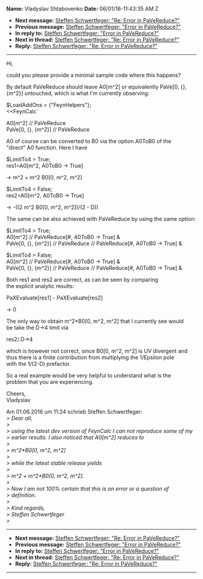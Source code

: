 **Name:** Vladyslav Shtabovenko
**Date:** 06/01/16-11:43:35 AM Z

  - **Next message:** [Steffen Schwertfeger: "Re: Error in
    PaVeReduce?"](1083.html)
  - **Previous message:** [Steffen Schwertfeger: "Error in
    PaVeReduce?"](1081.html)
  - **In reply to:** [Steffen Schwertfeger: "Error in
    PaVeReduce?"](1081.html)
  - **Next in thread:** [Steffen Schwertfeger: "Re: Error in
    PaVeReduce?"](1083.html)
  - **Reply:** [Steffen Schwertfeger: "Re: Error in
    PaVeReduce?"](1083.html)

-----

Hi,  

could you please provide a minimal sample code where this happens?  

By default PaVeReduce should leave A0[m^2] or equivalently
PaVe[0, {},  
{m^2}] untouched, which is what I'm currently observing:  

$LoadAddOns = {"FeynHelpers"};  
<<FeynCalc\`  

A0[m^2] // PaVeReduce  
PaVe[0, {}, {m^2}] // PaVeReduce  

A0 of course can be converted to B0 via the option A0ToB0 of the  
"direct" A0 function. Here I have  

$LimitTo4 = True;  
res1=A0[m^2, A0ToB0 -\> True]  

\-\> m^2 + m^2 B0[0, m^2, m^2]  

$LimitTo4 = False;  
res2=A0[m^2, A0ToB0 -\> True]  

\-\> -((2 m^2 B0[0, m^2, m^2])/(2 - D))  

The same can be also achieved with PaVeReduce by using the same
option:  

$LimitTo4 = True;  
A0[m^2] // PaVeReduce[\#, A0ToB0 -\> True] &  
PaVe[0, {}, {m^2}] // PaVeReduce // PaVeReduce[\#, A0ToB0
-\> True] &  

$LimitTo4 = False;  
A0[m^2] // PaVeReduce[\#, A0ToB0 -\> True] &  
PaVe[0, {}, {m^2}] // PaVeReduce // PaVeReduce[\#, A0ToB0
-\> True] &  

Both res1 and res2 are correct, as can be seen by comparing  
the explicit analytic results:  

PaXEvaluate[res1] - PaXEvaluate[res2]  

\-\> 0  

The only way to obtain m^2\*B0[0, m^2, m^2] that I currently see
would  
be take the D-\>4 limit via  

res2/.D-\>4  

which is however not correct, since B0[0, m^2, m^2] is UV
divergent and  
thus there is a finite contribution from multiplying the 1/Epsilon
pole  
with the 1/(2-D) prefactor.  

So a real example would be very helpful to understand what is the  
problem that you are experiencing.  

Cheers,  
Vladyslav  

Am 01.06.2016 um 11:24 schrieb Steffen Schwertfeger:  
*\> Dear all,*  
*\>*  
*\> using the latest dev version of FeynCalc I can not reproduce some of
my*  
*\> earlier results. I also noticed that A0[m^2] reduces to*  
*\>*  
*\> m^2\*B0[0, m^2, m^2]*  
*\>*  
*\> while the latest stable release yields*  
*\>*  
*\> m^2 + m^2\*B0[0, m^2, m^2].*  
*\>*  
*\> Now I am not 100% certain that this is an error or a question of*  
*\> definition.*  
*\>*  
*\> Kind regards,*  
*\> Steffen Schwertfeger*  
*\>*  

-----

  - **Next message:** [Steffen Schwertfeger: "Re: Error in
    PaVeReduce?"](1083.html)
  - **Previous message:** [Steffen Schwertfeger: "Error in
    PaVeReduce?"](1081.html)
  - **In reply to:** [Steffen Schwertfeger: "Error in
    PaVeReduce?"](1081.html)
  - **Next in thread:** [Steffen Schwertfeger: "Re: Error in
    PaVeReduce?"](1083.html)
  - **Reply:** [Steffen Schwertfeger: "Re: Error in
    PaVeReduce?"](1083.html)

-----

